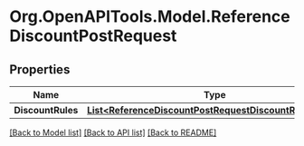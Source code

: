 # Org.OpenAPITools.Model.ReferenceDiscountPostRequest

## Properties

Name | Type | Description | Notes
------------ | ------------- | ------------- | -------------
**DiscountRules** | [**List&lt;ReferenceDiscountPostRequestDiscountRulesInner&gt;**](ReferenceDiscountPostRequestDiscountRulesInner.md) |  | [optional] 

[[Back to Model list]](../README.md#documentation-for-models) [[Back to API list]](../README.md#documentation-for-api-endpoints) [[Back to README]](../README.md)

